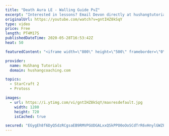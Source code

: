 ```yaml
---
title: "Death Aura LE - Walling Guide PvZ"
excerpt: "Interested in lessons? Email Devon directly at hushangtutorials@outlook.com ------------------------------------------------------------------------------------------------------- Want to support HuShang Tutorials directly? Patreon is a website where you can contribute a monthly donation that will help"
originalUrl: https://youtube.com/watch?v=gntIHZ8kSqY
type: video
price: Free
length: PT4M17S
publishedDateTime: 2020-05-28T16:53:42Z
heat: 50

featuredContent: "<iframe width=\"800\" height=\"500\" frameborder=\"0\" src=\"https://www.youtube.com/embed/gntIHZ8kSqY\" allow=\"accelerometer; autoplay; encrypted-media; gyroscope; picture-in-picture\" allowfullscreen></iframe>"

provider:
  name: HuShang Tutorials
  domain: hushangcoaching.com

topics:
  - StarCraft 2
  - Protoss

images:
  - url: https://i.ytimg.com/vi/gntIHZ8kSqY/maxresdefault.jpg
    width: 1280
    height: 720
    isCached: true

secured: "EGygEh8f6DyQ5dzRCgsaEB9RMVPGUDGALxxQSkPPO0oOoSCdTrR6vHnylGWZPmQeshbZM8cS6+lS23qJ7w5o/wlC8Yl9z0WSSm4CglTEmgFt3cDwkv8/sb7T47QmnrCUHZ+DXqCjlUIFXOb81avD52zAD1qnN8dZBHpfE8pFy40qrSFQ54EuWfenZ8PnZhhIGaaSdTei4ksC5MAct362XGNayzLtqVkBvxLSLccj6bFMCYwIogktFEqgMAXTNuG/sOcjbLLd7Kh/uuXFCdJwdwTjtkBXqBITvcuBasKiWlTWS37GhNpbDUpR4uIZ3NsTB8FIUuWY5eIVBhKjV+CRGlYOKuikruVCM3/5t4g0nMf+1Xd7WM6iMddL12TLARKT+aDqiRdgSYdEiELSIzhAA3veGlmVDPQ6RQZ5+GC9CJw=;49RUn7hEZ91BBvH42l+uwA=="
---
```


